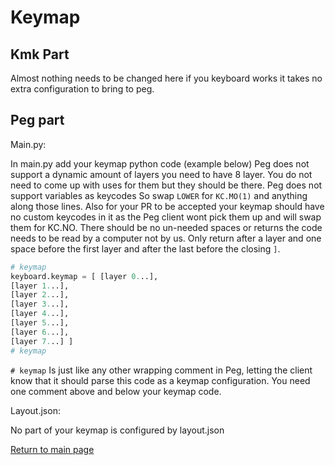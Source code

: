 # Keymap

## Kmk Part

Almost nothing needs to be changed here if you keyboard works it takes no extra
configuration to bring to peg.

## Peg part

Main.py:

 In main.py add your keymap python code (example below) Peg does not support a
 dynamic amount of layers you need to have 8 layer. You do not need  to come up
 with uses for them but they should be there. Peg does not support variables as
 keycodes So swap `LOWER` for `KC.MO(1)` and anything along those lines. Also
 for your PR to be accepted your keymap should have no custom keycodes in it as
 the Peg client wont pick them up and will swap them for KC.NO. There should be
 no un-needed spaces or returns the code needs to be read by a computer not by
 us. Only return after a layer and one space before the first layer and after
 the last before the closing `]`.

 ```python
# keymap
keyboard.keymap = [ [layer 0...],
[layer 1...],
[layer 2...],
[layer 3...],
[layer 4...],
[layer 5...],
[layer 6...],
[layer 7...] ]
# keymap
```

`# keymap` Is just like any other wrapping comment in Peg, letting the client know that it should parse this code as a keymap configuration.
You need one comment above and below your keymap code.

Layout.json:

No part of your keymap is configured by layout.json

[Return to main page](./README.md)
